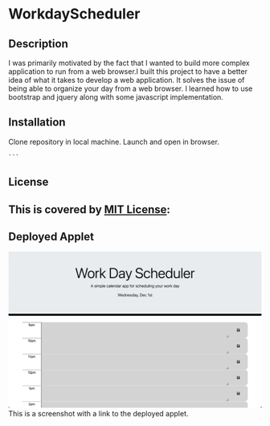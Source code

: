 # WorkdayScheduler

## Description

I was primarily motivated by the fact that I wanted to build more complex application to run from a web browser.I built this project to have a better idea
of what it takes to develop a web application. It solves the issue of being able to organize your day from a web browser. I learned how to use bootstrap and jquery along with some javascript implementation.

## Installation
Clone repository in local machine. Launch and open in browser.

    ```

## License
This is covered by [MIT License](https://mit-license.org): 
---
## Deployed Applet
[![badmath](Assets/images/WorkdayScheduler.png)](https://jjsr17.github.io/WorkdayScheduler/)
This is a screenshot with a link to the deployed applet.

